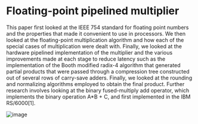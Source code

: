# Floating-point pipelined multiplier

This paper first looked at the IEEE 754 standard for floating point numbers and the properties that made it convenient to use in processors. We then looked at the floating-point multiplication algorithm and how each of the special cases of multiplication were dealt with. Finally, we looked at the hardware pipelined implementation of the multiplier and the various improvements made at each stage to reduce latency such as the implementation of the Booth modified radix-4 algorithm that generated partial products that were passed through a compression tree constructed out of several rows of carry-save adders. Finally, we looked at the rounding and normalizing algorithms employed to obtain the final product. 
Further research involves looking at the binary fused-multiply add operator, which implements the binary operation A*B + C, and first implemented in the IBM RS/6000[1].

![image](https://github.com/user-attachments/assets/22b63b2f-bfe4-4217-a62e-a19d06b8ecb8)
